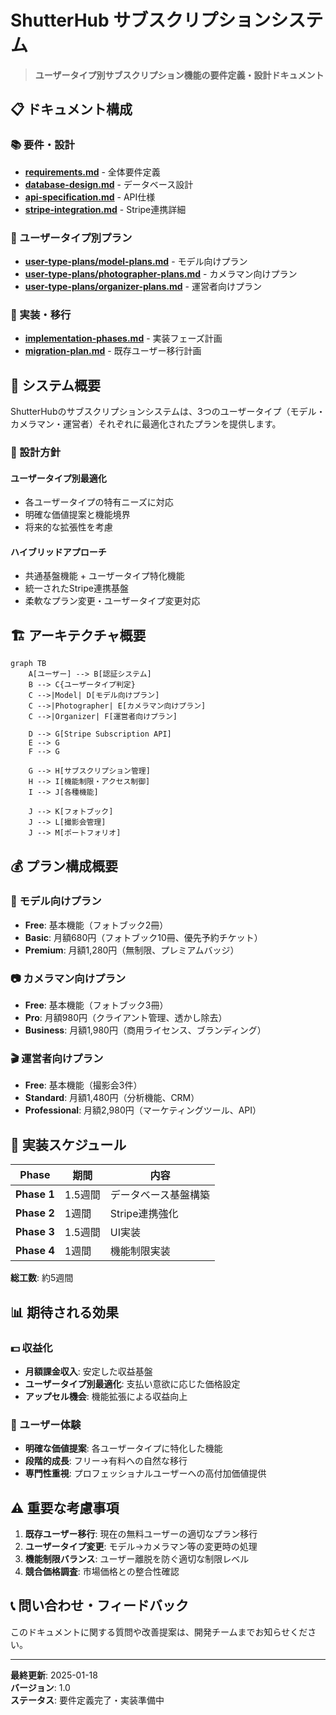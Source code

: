 # ShutterHub サブスクリプションシステム

> **ユーザータイプ別サブスクリプション機能の要件定義・設計ドキュメント**

## 📋 ドキュメント構成

### 📚 要件・設計
- [**requirements.md**](./requirements.md) - 全体要件定義
- [**database-design.md**](./database-design.md) - データベース設計
- [**api-specification.md**](./api-specification.md) - API仕様
- [**stripe-integration.md**](./stripe-integration.md) - Stripe連携詳細

### 👥 ユーザータイプ別プラン
- [**user-type-plans/model-plans.md**](./user-type-plans/model-plans.md) - モデル向けプラン
- [**user-type-plans/photographer-plans.md**](./user-type-plans/photographer-plans.md) - カメラマン向けプラン
- [**user-type-plans/organizer-plans.md**](./user-type-plans/organizer-plans.md) - 運営者向けプラン

### 🚀 実装・移行
- [**implementation-phases.md**](./implementation-phases.md) - 実装フェーズ計画
- [**migration-plan.md**](./migration-plan.md) - 既存ユーザー移行計画

## 🎯 システム概要

ShutterHubのサブスクリプションシステムは、3つのユーザータイプ（モデル・カメラマン・運営者）それぞれに最適化されたプランを提供します。

### 🎨 設計方針

#### **ユーザータイプ別最適化**
- 各ユーザータイプの特有ニーズに対応
- 明確な価値提案と機能境界
- 将来的な拡張性を考慮

#### **ハイブリッドアプローチ**
- 共通基盤機能 + ユーザータイプ特化機能
- 統一されたStripe連携基盤
- 柔軟なプラン変更・ユーザータイプ変更対応

## 🏗️ アーキテクチャ概要

```mermaid
graph TB
    A[ユーザー] --> B[認証システム]
    B --> C{ユーザータイプ判定}
    C -->|Model| D[モデル向けプラン]
    C -->|Photographer| E[カメラマン向けプラン]
    C -->|Organizer| F[運営者向けプラン]
    
    D --> G[Stripe Subscription API]
    E --> G
    F --> G
    
    G --> H[サブスクリプション管理]
    H --> I[機能制限・アクセス制御]
    I --> J[各種機能]
    
    J --> K[フォトブック]
    J --> L[撮影会管理]
    J --> M[ポートフォリオ]
```

## 💰 プラン構成概要

### 📸 モデル向けプラン
- **Free**: 基本機能（フォトブック2冊）
- **Basic**: 月額680円（フォトブック10冊、優先予約チケット）
- **Premium**: 月額1,280円（無制限、プレミアムバッジ）

### 📷 カメラマン向けプラン
- **Free**: 基本機能（フォトブック3冊）
- **Pro**: 月額980円（クライアント管理、透かし除去）
- **Business**: 月額1,980円（商用ライセンス、ブランディング）

### 🎬 運営者向けプラン
- **Free**: 基本機能（撮影会3件）
- **Standard**: 月額1,480円（分析機能、CRM）
- **Professional**: 月額2,980円（マーケティングツール、API）

## 🚀 実装スケジュール

| Phase | 期間 | 内容 |
|-------|------|------|
| **Phase 1** | 1.5週間 | データベース基盤構築 |
| **Phase 2** | 1週間 | Stripe連携強化 |
| **Phase 3** | 1.5週間 | UI実装 |
| **Phase 4** | 1週間 | 機能制限実装 |

**総工数**: 約5週間

## 📊 期待される効果

### 💵 収益化
- **月額課金収入**: 安定した収益基盤
- **ユーザータイプ別最適化**: 支払い意欲に応じた価格設定
- **アップセル機会**: 機能拡張による収益向上

### 👥 ユーザー体験
- **明確な価値提案**: 各ユーザータイプに特化した機能
- **段階的成長**: フリー→有料への自然な移行
- **専門性重視**: プロフェッショナルユーザーへの高付加価値提供

## ⚠️ 重要な考慮事項

1. **既存ユーザー移行**: 現在の無料ユーザーの適切なプラン移行
2. **ユーザータイプ変更**: モデル→カメラマン等の変更時の処理
3. **機能制限バランス**: ユーザー離脱を防ぐ適切な制限レベル
4. **競合価格調査**: 市場価格との整合性確認

## 📞 問い合わせ・フィードバック

このドキュメントに関する質問や改善提案は、開発チームまでお知らせください。

---

**最終更新**: 2025-01-18  
**バージョン**: 1.0  
**ステータス**: 要件定義完了・実装準備中
